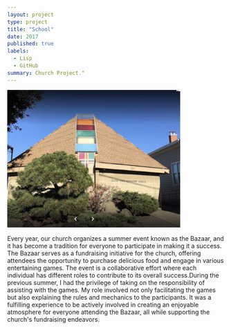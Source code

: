 ```yaml
---
layout: project
type: project
title: "School"
date: 2017
published: true
labels:
  - Lisp
  - GitHub
summary: Church Project."
---
```



<div class="text-center p-4">
  <img width="400px" src="../img/church.jpg" class="img-thumbnail" >
</div>

Every year, our church organizes a summer event known as the Bazaar, and it has become a tradition for everyone to participate in making it a success. The Bazaar serves as a fundraising initiative for the church, offering attendees the opportunity to purchase delicious food and engage in various entertaining games. The event is a collaborative effort where each individual has different roles to contribute to its overall success.During the previous summer, I had the privilege of taking on the responsibility of assisting with the games. My role involved not only facilitating the games but also explaining the rules and mechanics to the participants. It was a fulfilling experience to be actively involved in creating an enjoyable atmosphere for everyone attending the Bazaar, all while supporting the church's fundraising endeavors.
